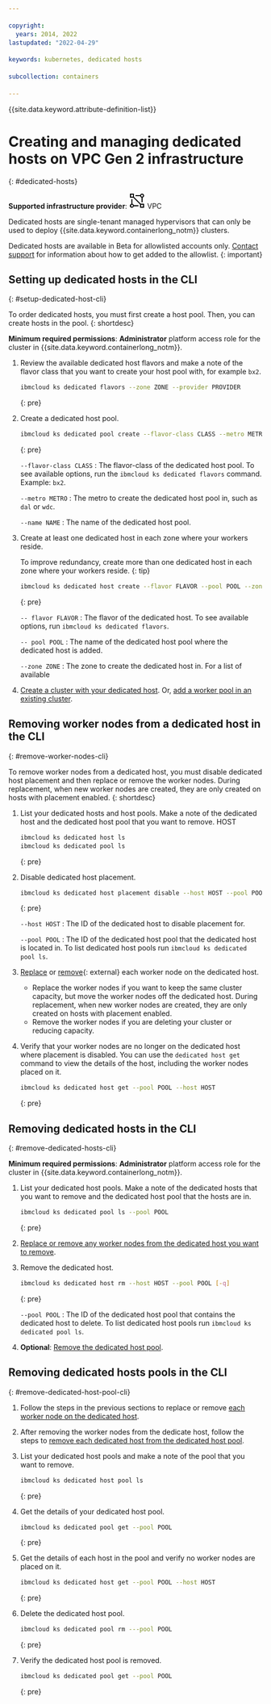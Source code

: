 ```yaml
---

copyright: 
  years: 2014, 2022
lastupdated: "2022-04-29"

keywords: kubernetes, dedicated hosts

subcollection: containers

---
```


{{site.data.keyword.attribute-definition-list}}

# Creating and managing dedicated hosts on VPC Gen 2 infrastructure
{: #dedicated-hosts}

**Supported infrastructure provider**: ![VPC infrastructure provider icon.](images/icon-vpc-2.svg) VPC

Dedicated hosts are single-tenant managed hypervisors that can only be used to deploy {{site.data.keyword.containerlong_notm}} clusters. 

Dedicated hosts are available in Beta for allowlisted accounts only. [Contact support](/docs/containers?topic=containers-get-help) for information about how to get added to the allowlist.
{: important}


## Setting up dedicated hosts in the CLI
{: #setup-dedicated-host-cli}

To order dedicated hosts, you must first create a host pool. Then, you can create hosts in the pool.
{: shortdesc}

**Minimum required permissions**: **Administrator** platform access role for the cluster in {{site.data.keyword.containerlong_notm}}.

1. Review the available dedicated host flavors and make a note of the flavor class that you want to create your host pool with, for example `bx2`.
    ```sh
    ibmcloud ks dedicated flavors --zone ZONE --provider PROVIDER
    ```
    {: pre}

1. Create a dedicated host pool.

    ```sh
    ibmcloud ks dedicated pool create --flavor-class CLASS --metro METRO --name NAME
    ```
    {: pre}

    `--flavor-class CLASS`
    :    The flavor-class of the dedicated host pool. To see available options, run the `ibmcloud ks dedicated flavors` command. Example: `bx2`.

    `--metro METRO`
    :    The metro to create the dedicated host pool in, such as `dal` or `wdc`.

    `--name NAME`
    :    The name of the dedicated host pool. 

1. Create at least one dedicated host in each zone where your workers reside.

    To improve redundancy, create more than one dedicated host in each zone where your workers reside.
    {: tip}

    ```sh
    ibmcloud ks dedicated host create --flavor FLAVOR --pool POOL --zone ZONE 
    ```
    {: pre}

    `-- flavor FLAVOR`
    :    The flavor of the dedicated host. To see available options, run `ibmcloud ks dedicated flavors`.

    `-- pool POOL`
    :    The name of the dedicated host pool where the dedicated host is added.

    `--zone ZONE`
    :    The zone to create the dedicated host in. For a list of available

1. [Create a cluster with your dedicated host](/docs/containers?topic=containers-clusters#cluster_dedicated_host_cli). Or, [add a worker pool in an existing cluster](/docs/containers?topic=containers-kubernetes-service-cli#cli_worker_pool_create_vpc_gen2).


## Removing worker nodes from a dedicated host in the CLI
{: #remove-worker-nodes-cli}

To remove worker nodes from a dedicated host, you must disable dedicated host placement and then replace or remove the worker nodes. During replacement, when new worker nodes are created, they are only created on hosts with placement enabled.
{: shortdesc}

1. List your dedicated hosts and host pools. Make a note of the dedicated host and the dedicated host pool that you want to remove.
    HOST
    ```sh
    ibmcloud ks dedicated host ls
    ibmcloud ks dedicated pool ls
    ```
    {: pre}

1. Disable dedicated host placement.

    ```sh
    ibmcloud ks dedicated host placement disable --host HOST --pool POOL 
    ```
    {: pre}

    `--host HOST`
    :    The ID of the dedicated host to disable placement for. 

    `--pool POOL`
    :    The ID of the dedicated host pool that the dedicated host is located in. To list dedicated host pools run `ibmcloud ks dedicated pool ls`.

1. [Replace](/docs/containers?topic=containers-kubernetes-service-cli#cli_worker_replace) or [remove](/docs/containers?topic=containers-kubernetes-service-cli#cs_worker_rm){: external} each worker node on the dedicated host. 
    * Replace the worker nodes if you want to keep the same cluster capacity, but move the worker nodes off the dedicated host. During replacement, when new worker nodes are created, they are only created on hosts with placement enabled.
    * Remove the worker nodes if you are deleting your cluster or reducing capacity.

1. Verify that your worker nodes are no longer on the dedicated host where placement is disabled. You can use the `dedicated host get` command to view the details of the host, including the worker nodes placed on it.
    ```sh
    ibmcloud ks dedicated host get --pool POOL --host HOST
    ```
    {: pre}
  


## Removing dedicated hosts in the CLI
{: #remove-dedicated-hosts-cli}


**Minimum required permissions**: **Administrator** platform access role for the cluster in {{site.data.keyword.containerlong_notm}}.


1. List your dedicated host pools. Make a note of the dedicated hosts that you want to remove and the dedicated host pool that the hosts are in.
    ```sh
    ibmcloud ks dedicated pool ls --pool POOL
    ```
    {: pre}

1. [Replace or remove any worker nodes from the dedicated host you want to remove](#remove-worker-nodes-cli).

1. Remove the dedicated host.

    ```sh
    ibmcloud ks dedicated host rm --host HOST --pool POOL [-q]
    ```
    {: pre}

    `--pool POOL`
    :    The ID of the dedicated host pool that contains the dedicated host to delete. To list dedicated host pools run `ibmcloud ks dedicated pool ls`.

1. **Optional**: [Remove the dedicated host pool](#remove-dedicated-host-pool-cli).



## Removing dedicated hosts pools in the CLI
{: #remove-dedicated-host-pool-cli}

1. Follow the steps in the previous sections to replace or remove [each worker node on the dedicated host](#remove-worker-nodes-cli). 
    
1. After removing the worker nodes from the dedicate host, follow the steps to [remove each dedicated host from the dedicated host pool](#remove-dedicated-hosts-cli).

1. List your dedicated host pools and make a note of the pool that you want to remove.
    ```sh
    ibmcloud ks dedicated host pool ls
    ```
    {: pre}
    
1. Get the details of your dedicated host pool. 
    ```sh
    ibmcloud ks dedicated pool get --pool POOL
    ```
    {: pre}
    
1. Get the details of each host in the pool and verify no worker nodes are placed on it.
    ```sh
    ibmcloud ks dedicated host get --pool POOL --host HOST
    ```
    {: pre}

1. Delete the dedicated host pool.

    ```sh
    ibmcloud ks dedicated pool rm ---pool POOL
    ```
    {: pre}


1. Verify the dedicated host pool is removed.
    ```sh
    ibmcloud ks dedicated pool get --pool POOL
    ```
    {: pre}
    

    



